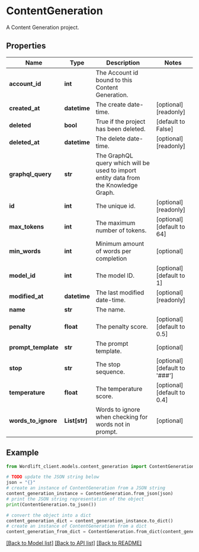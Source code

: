 # ContentGeneration

A Content Generation project.

## Properties

Name | Type | Description | Notes
------------ | ------------- | ------------- | -------------
**account_id** | **int** | The Account id bound to this Content Generation. | 
**created_at** | **datetime** | The create date-time. | [optional] [readonly] 
**deleted** | **bool** | True if the project has been deleted. | [default to False]
**deleted_at** | **datetime** | The delete date-time. | [optional] [readonly] 
**graphql_query** | **str** | The GraphQL query which will be used to import entity data from the Knowledge Graph. | 
**id** | **int** | The unique id. | [optional] [readonly] 
**max_tokens** | **int** | The maximum number of tokens. | [optional] [default to 64]
**min_words** | **int** | Minimum amount of words per completion | [optional] 
**model_id** | **int** | The model ID. | [optional] [default to 1]
**modified_at** | **datetime** | The last modified date-time. | [optional] [readonly] 
**name** | **str** | The name. | 
**penalty** | **float** | The penalty score. | [optional] [default to 0.5]
**prompt_template** | **str** | The prompt template. | [optional] 
**stop** | **str** | The stop sequence. | [optional] [default to '###']
**temperature** | **float** | The temperature score. | [optional] [default to 0.4]
**words_to_ignore** | **List[str]** | Words to ignore when checking for words not in prompt. | [optional] 

## Example

```python
from Wordlift_client.models.content_generation import ContentGeneration

# TODO update the JSON string below
json = "{}"
# create an instance of ContentGeneration from a JSON string
content_generation_instance = ContentGeneration.from_json(json)
# print the JSON string representation of the object
print(ContentGeneration.to_json())

# convert the object into a dict
content_generation_dict = content_generation_instance.to_dict()
# create an instance of ContentGeneration from a dict
content_generation_from_dict = ContentGeneration.from_dict(content_generation_dict)
```
[[Back to Model list]](../README.md#documentation-for-models) [[Back to API list]](../README.md#documentation-for-api-endpoints) [[Back to README]](../README.md)


